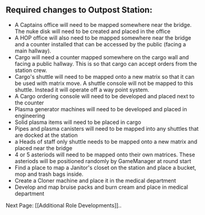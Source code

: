 ## Required changes to Outpost Station:

* A Captains office will need to be mapped somewhere near the bridge. The nuke disk will need to be created and placed in the office
* A HOP office will also need to be mapped somewhere near the bridge and a counter installed that can be accessed by the public (facing a main hallway).
* Cargo will need a counter mapped somewhere on the cargo wall and facing a public hallway. This is so that cargo can accept orders from the station crew.
* Cargo's shuttle will need to be mapped onto a new matrix so that it can be used with matrix move. A shuttle console will not be mapped to this shuttle. Instead it will operate off a way point system. 
* A Cargo ordering console will need to be developed and placed next to the counter
* Plasma generator machines will need to be developed and placed in engineering
* Solid plasma items will need to be placed in cargo
* Pipes and plasma canisters will need to be mapped into any shuttles that are docked at the station
* a Heads of staff only shuttle needs to be mapped onto a new matrix and placed near the bridge
* 4 or 5 asteriods will need to be mapped onto their own matrices. These asteriods will be positioned randomly by GameManager at round start
* Find a place to map a Janitor's closet on the station and place a bucket, mop and trash bags inside.
* Create a Cloner machine and place it in the medical department
* Develop and map bruise packs and burn cream and place in medical department

Next Page: [[Additional Role Developments]]..